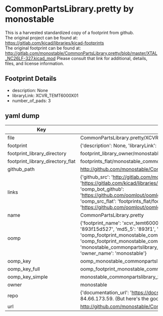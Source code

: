 # CommonPartsLibrary.pretty by monostable  
This is a harvested standardized copy of a footprint from github.  
The original project can be found at:  
https://gitlab.com/kicad/libraries/kicad-footprints  
The original footprint can be found at:
http://gitlab.com/monostable/CommonPartsLibrary.pretty/blob/master/XTAL_NC26LF-327.kicad_mod
Please consult that link for additional, details, files, and license information.  
## Footprint Details
* description: None  
* libraryLink: XCVR_TEMT6000X01  
* number_of_pads: 3  
## yaml dump  
| Key | Value |  
| --- | --- |  
| file | CommonPartsLibrary.pretty/XCVR_TEMT6000X01.kicad_mod |  
| footprint | {'description': None, 'libraryLink': 'XCVR_TEMT6000X01', 'number_of_pads': 3} |  
| footprint_library_directory | footprint_library_owner/monostable_CommonPartsLibrary.pretty |  
| footprint_library_directory_flat | footprints_flat/monostable_commonpartslibrary_xcvr_temt6000x01/working |  
| github_path | http://github.com/monostable/CommonPartsLibrary.pretty/blob/master/XCVR_TEMT6000X01.kicad_mod |  
| links | {'github_src': 'http://gitlab.com/monostable/CommonPartsLibrary.pretty/blob/master/XTAL_NC26LF-327.kicad_mod', 'github_src_repo': 'https://gitlab.com/kicad/libraries/kicad-footprints', 'oomp_bot': 'footprints/monostable_commonpartslibrary_xcvr_temt6000x01/working', 'oomp_bot_github': 'https://github.com/oomlout/oomlout_oomp_footprint_bot/tree/main/footprints/monostable_commonpartslibrary_xcvr_temt6000x01/working', 'oomp_src_flat': 'footprints_flat/footprints_flat/monostable_commonpartslibrary_xcvr_temt6000x01/working', 'oomp_src_flat_github': 'https://github.com/oomlout/oomlout_oomp_footprint_src/tree/main/footprints_flat/monostable_commonpartslibrary_xcvr_temt6000x01/working'} |  
| name | CommonPartsLibrary.pretty |  
| oomp | {'footprint_name': 'xcvr_temt6000x01', 'library_name': 'commonpartslibrary', 'md5': '893f15d52761d30b0467e36b0af44282', 'md5_10': '893f15d527', 'md5_5': '893f1', 'md5_6': '893f15', 'oomp_key': 'oomp_monostable_commonpartslibrary_xcvr_temt6000x01', 'oomp_key_extra': 'oomp_footprint_monostable_commonpartslibrary_xcvr_temt6000x01', 'oomp_key_full': 'oomp_footprint_monostable_commonpartslibrary_xcvr_temt6000x01_893f15', 'oomp_key_simple': 'monostable_commonpartslibrary_xcvr_temt6000x01', 'original_filename': 'CommonPartsLibrary.pretty/XCVR_TEMT6000X01.kicad_mod', 'owner_name': 'monostable'} |  
| oomp_key | oomp_monostable_commonpartslibrary_xcvr_temt6000x01 |  
| oomp_key_full | oomp_footprint_monostable_commonpartslibrary_xcvr_temt6000x01 |  
| oomp_key_simple | monostable_commonpartslibrary_xcvr_temt6000x01 |  
| owner | monostable |  
| repo | {'documentation_url': 'https://docs.github.com/rest/overview/resources-in-the-rest-api#rate-limiting', 'message': "API rate limit exceeded for 84.66.173.59. (But here's the good news: Authenticated requests get a higher rate limit. Check out the documentation for more details.)"} |  
| url | http://github.com/monostable/CommonPartsLibrary.pretty |  

